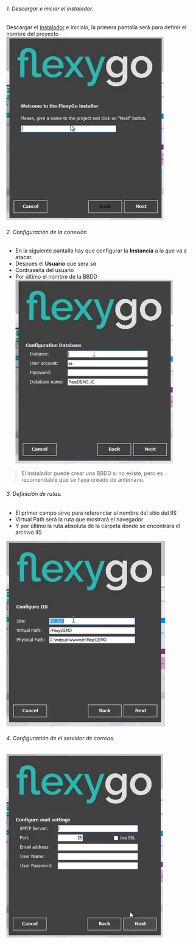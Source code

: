 ###### 1. Descargar e iniciar el instalador.
Descargar el [instalador](https://nuget.flexygo.com/setup/CRMInstaller.zip) e inicialo, la primera pantalla será para definir el nombre del proyecto
![Primer paso de la instalación](/ERP_CRM_SQL\CRM_FlexyGo\Documentacion\img\Screenshot_1.png?raw=true "Primer paso de la instalación")
###### 2. Configuración de la conexión 
+ En la siguiente pantalla hay que configurar la **Instancia** a la que va a atacar.
+ Despues el **Usuario** que sera *sa* 
+ Contraseña del usuario 
+ Por último el nombre de la BBDD
![Configuracion de la conexión 2º paso](/ERP_CRM_SQL\CRM_FlexyGo\Documentacion\img\Screenshot_2.png?raw=true "Configuracion de la conexión, 2º paso")
>El instalador puede crear una BBDD si no existe, pero es recomendable que se haya creado de antemano.

###### 3. Definición de rutas. 
+ El primer campo sirve para referenciar el nombre del sitio del IIS
+ Virtual Path será la ruta que mostrará el navegador
+ Y por último la ruta absoluta de la carpeta donde se encontrara el archivo IIS

![Configuración de las rutas ruta, 3º paso](/ERP_CRM_SQL\CRM_FlexyGo\Documentacion\img\Screenshot_3.png?raw=true "Configuración de las rutas ruta, 3º paso")

###### 4. Configuración de el servidor de correos.
![Configuración del servidor de correo, 4º paso](/ERP_CRM_SQL\CRM_FlexyGo\Documentacion\img\Screenshot_4.png?raw=true "Configuración del servidor de correo, 4º paso")

